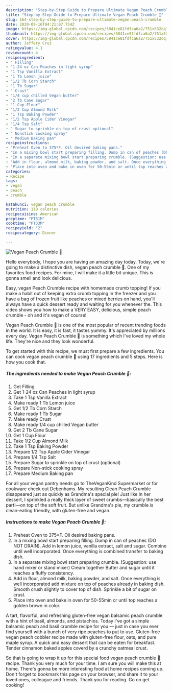 ```yaml
---
description: "Step-by-Step Guide to Prepare Ultimate Vegan Peach Crumble 🍑"
title: "Step-by-Step Guide to Prepare Ultimate Vegan Peach Crumble 🍑"
slug: 164-step-by-step-guide-to-prepare-ultimate-vegan-peach-crumble
date: 2020-09-16T04:21:07.754Z
image: https://img-global.cpcdn.com/recipes/5841ce81fdfca6a2/751x532cq70/vegan-peach-crumble-🍑-recipe-main-photo.jpg
thumbnail: https://img-global.cpcdn.com/recipes/5841ce81fdfca6a2/751x532cq70/vegan-peach-crumble-🍑-recipe-main-photo.jpg
cover: https://img-global.cpcdn.com/recipes/5841ce81fdfca6a2/751x532cq70/vegan-peach-crumble-🍑-recipe-main-photo.jpg
author: Jeffery Cruz
ratingvalue: 4.1
reviewcount: 4
recipeingredient:
- " Filling"
- "1-24 oz Can Peaches in light syrup"
- "1 Tsp Vanilla Extract"
- "1 Tb Lemon juice"
- "1/2 Tb Corn Starch"
- "1 Tb Sugar"
- " Crust"
- "1/4 cup chilled Vegan butter"
- "2 Tb Cane Sugar"
- "1 Cup Flour"
- "1/2 Cup Almond Milk"
- "1 Tsp Baking Powder"
- "1/2 Tsp Apple Cider Vinegar"
- "1/4 Tsp Salt"
- " Sugar to sprinkle on top of crust optional"
- " Nonstick cooking spray"
- " Medium Baking pan"
recipeinstructions:
- "Preheat Oven to 375*F. Oil desired baking pans."
- "In a mixing bowl start preparing filling. Dump in can of peaches (DO NOT DRAIN). Add in lemon juice, vanilla extract, salt and sugar. Combine until well incorporated. Once everything is combined transfer to baking dish."
- "In a separate mixing bowl start preparing crumble. (Suggestion: use hand mixer or stand mixer) Cream together Butter and sugar until it reaches a fluffy consistency."
- "Add in flour, almond milk, baking powder, and salt. Once everything is well incorporated add mixture on top of peaches already in baking dish. Smooth crush slightly to cover top of dish. Sprinkle a bit of sugar on crust."
- "Place into oven and bake in oven for 50-55min or until top reaches a golden brown in color."
categories:
- Recipe
tags:
- vegan
- peach
- crumble

katakunci: vegan peach crumble 
nutrition: 110 calories
recipecuisine: American
preptime: "PT31M"
cooktime: "PT33M"
recipeyield: "2"
recipecategory: Dinner

---
```



![Vegan Peach Crumble 🍑](https://img-global.cpcdn.com/recipes/5841ce81fdfca6a2/751x532cq70/vegan-peach-crumble-🍑-recipe-main-photo.jpg)

Hello everybody, I hope you are having an amazing day today. Today, we're going to make a distinctive dish, vegan peach crumble 🍑. One of my favorites food recipes. For mine, I will make it a little bit unique. This is gonna smell and look delicious.

Easy, vegan Peach Crumble recipe with homemade crumb topping! If you make a habit out of keeping extra crumb topping in the freezer and you have a bag of frozen fruit like peaches or mixed berries on hand, you&#39;ll always have a quick dessert ready and waiting for you whenever the. This video shows you how to make a VERY EASY, delicious, simple peach crumble - oh and it&#39;s vegan of course!

Vegan Peach Crumble 🍑 is one of the most popular of recent trending foods in the world. It is easy, it is fast, it tastes yummy. It's appreciated by millions every day. Vegan Peach Crumble 🍑 is something which I've loved my whole life. They're nice and they look wonderful.


To get started with this recipe, we must first prepare a few ingredients. You can cook vegan peach crumble 🍑 using 17 ingredients and 5 steps. Here is how you cook that.

<!--inarticleads1-->

##### The ingredients needed to make Vegan Peach Crumble 🍑:

1. Get  Filling
1. Get 1-24 oz Can Peaches in light syrup
1. Take 1 Tsp Vanilla Extract
1. Make ready 1 Tb Lemon juice
1. Get 1/2 Tb Corn Starch
1. Make ready 1 Tb Sugar
1. Make ready  Crust
1. Make ready 1/4 cup chilled Vegan butter
1. Get 2 Tb Cane Sugar
1. Get 1 Cup Flour
1. Take 1/2 Cup Almond Milk
1. Take 1 Tsp Baking Powder
1. Prepare 1/2 Tsp Apple Cider Vinegar
1. Prepare 1/4 Tsp Salt
1. Prepare  Sugar to sprinkle on top of crust (optional)
1. Prepare  Non-stick cooking spray
1. Prepare  Medium Baking pan


For all your vegan pantry needs go to TheVeganKind Supermarket or for cookware check out Debenhams. My resulting Clean Peach Crumble disappeared just as quickly as Grandma&#39;s special pie! Just like in her dessert, I sprinkled a really thick layer of sweet crumbs—basically the best part!—on top of the soft fruit. But unlike Grandma&#39;s pie, my crumble is clean-eating friendly, with gluten-free and vegan. 

<!--inarticleads2-->

##### Instructions to make Vegan Peach Crumble 🍑:

1. Preheat Oven to 375*F. Oil desired baking pans.
1. In a mixing bowl start preparing filling. Dump in can of peaches (DO NOT DRAIN). Add in lemon juice, vanilla extract, salt and sugar. Combine until well incorporated. Once everything is combined transfer to baking dish.
1. In a separate mixing bowl start preparing crumble. (Suggestion: use hand mixer or stand mixer) Cream together Butter and sugar until it reaches a fluffy consistency.
1. Add in flour, almond milk, baking powder, and salt. Once everything is well incorporated add mixture on top of peaches already in baking dish. Smooth crush slightly to cover top of dish. Sprinkle a bit of sugar on crust.
1. Place into oven and bake in oven for 50-55min or until top reaches a golden brown in color.


A tart, flavorful, and refreshing gluten-free vegan balsamic peach crumble with a hint of basil, almonds, and pistachios. Today I&#39;ve got a simple balsamic peach and basil crumble recipe for you — just in case you ever find yourself with a bunch of very ripe peaches to put to use. Gluten-free vegan peach cobbler recipe made with gluten-free flour, oats, and pure maple syrup. A quick and easy dessert that can be eaten for breakfast. Tender cinnamon baked apples coverd by a crunchy oatmeal crust. 

So that is going to wrap it up for this special food vegan peach crumble 🍑 recipe. Thank you very much for your time. I am sure you will make this at home. There's gonna be more interesting food at home recipes coming up. Don't forget to bookmark this page on your browser, and share it to your loved ones, colleague and friends. Thank you for reading. Go on get cooking!
